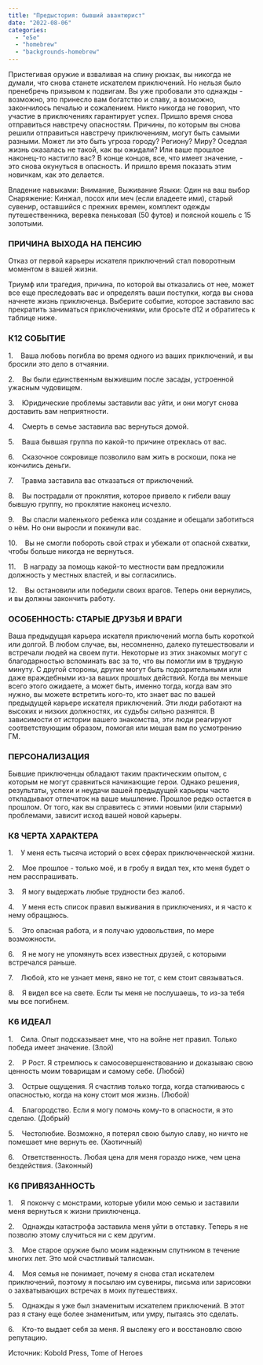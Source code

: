 ```yaml
---
title: "Предыстория: бывший авантюрист"
date: "2022-08-06"
categories: 
  - "e5e"
  - "homebrew"
  - "backgrounds-homebrew"
---
```


Пристегивая оружие и взваливая на спину рюкзак, вы никогда не думали, что снова станете искателем приключений. Но нельзя было пренебречь призывом к подвигам. Вы уже пробовали это однажды - возможно, это принесло вам богатство и славу, а возможно, закончилось печалью и сожалением. Никто никогда не говорил, что участие в приключениях гарантирует успех. Пришло время снова отправиться навстречу опасностям. Причины, по которым вы снова решили отправиться навстречу приключениям, могут быть самыми разными. Может ли это быть угроза городу? Региону? Миру? Оседлая жизнь оказалась не такой, как вы ожидали? Или ваше прошлое наконец-то настигло вас? В конце концов, все, что имеет значение, - это снова окунуться в опасность. И пришло время показать этим новичкам, как это делается.

Владение навыками: Внимание, Выживание Языки: Один на ваш выбор Снаряжение: Кинжал, посох или меч (если владеете ими), старый сувенир, оставшийся с прежних времен, комплект одежды путешественника, веревка пеньковая (50 футов) и поясной кошель с 15 золотыми.

### ПРИЧИНА ВЫХОДА НА ПЕНСИЮ

Отказ от первой карьеры искателя приключений стал поворотным моментом в вашей жизни.

Триумф или трагедия, причина, по которой вы отказались от нее, может все еще преследовать вас и определять ваши поступки, когда вы снова начнете жизнь приключенца. Выберите событие, которое заставило вас прекратить заниматься приключениями, или бросьте d12 и обратитесь к таблице ниже.

### К12 СОБЫТИЕ

1.    Ваша любовь погибла во время одного из ваших приключений, и вы бросили это дело в отчаянии.

2.    Вы были единственным выжившим после засады, устроенной ужасным чудовищем.

3.    Юридические проблемы заставили вас уйти, и они могут снова доставить вам неприятности.

4.    Смерть в семье заставила вас вернуться домой.

5.    Ваша бывшая группа по какой-то причине отреклась от вас.

6.    Сказочное сокровище позволило вам жить в роскоши, пока не кончились деньги.

7.    Травма заставила вас отказаться от приключений.

8.    Вы пострадали от проклятия, которое привело к гибели вашу бывшую группу, но проклятие наконец исчезло.

9.    Вы спасли маленького ребенка или создание и обещали заботиться о нём. Но они выросли и покинули вас.

10.    Вы не смогли побороть свой страх и убежали от опасной схватки, чтобы больше никогда не вернуться.

11.    В награду за помощь какой-то местности вам предложили должность у местных властей, и вы согласились.

12.    Вы остановили или победили своих врагов. Теперь они вернулись, и вы должны закончить работу.

### ОСОБЕННОСТЬ: СТАРЫЕ ДРУЗЬЯ И ВРАГИ

Ваша предыдущая карьера искателя приключений могла быть короткой или долгой. В любом случае, вы, несомненно, далеко путешествовали и встречали людей на своем пути. Некоторые из этих знакомых могут с благодарностью вспоминать вас за то, что вы помогли им в трудную минуту. С другой стороны, другие могут быть подозрительными или даже враждебными из-за ваших прошлых действий. Когда вы меньше всего этого ожидаете, а может быть, именно тогда, когда вам это нужно, вы можете встретить кого-то, кто знает вас по вашей предыдущей карьере искателя приключений. Эти люди работают на высоких и низких должностях, их судьбы сильно разнятся. В зависимости от истории вашего знакомства, эти люди реагируют соответствующим образом, помогая или мешая вам по усмотрению ГМ.

### ПЕРСОНАЛИЗАЦИЯ

Бывшие приключенцы обладают таким практическим опытом, с которым не могут сравниться начинающие герои. Однако решения, результаты, успехи и неудачи вашей предыдущей карьеры часто откладывают отпечаток на ваше мышление. Прошлое редко остается в прошлом. От того, как вы справитесь с этими новыми (или старыми) проблемами, зависит исход вашей новой карьеры.

### К8 ЧЕРТА ХАРАКТЕРА

1.    У меня есть тысяча историй о всех сферах приключенческой жизни.

2.    Мое прошлое - только моё, и в гробу я видал тех, кто меня будет о нем расспрашивать.

3.    Я могу выдержать любые трудности без жалоб.

4.    У меня есть список правил выживания в приключениях, и я часто к нему обращаюсь.

5.    Это опасная работа, и я получаю удовольствия, по мере возможности.

6.    Я не могу не упомянуть всех известных друзей, с которыми встречался раньше.

7.    Любой, кто не узнает меня, явно не тот, с кем стоит связываться.

8.    Я видел все на свете. Если ты меня не послушаешь, то из-за тебя мы все погибнем.

### К6 ИДЕАЛ

1.    Сила. Опыт подсказывает мне, что на войне нет правил. Только победа имеет значение. (Злой)

2.    Р Рост. Я стремлюсь к самосовершенствованию и доказываю свою ценность моим товарищам и самому себе. (Любой)

3.    Острые ощущения. Я счастлив только тогда, когда сталкиваюсь с опасностью, когда на кону стоит моя жизнь. (Любой)

4.    Благородство. Если я могу помочь кому-то в опасности, я это сделаю. (Добрый)

5.    Честолюбие. Возможно, я потерял свою былую славу, но ничто не помешает мне вернуть ее. (Хаотичный)

6.    Ответственность. Любая цена для меня гораздо ниже, чем цена бездействия. (Законный)

### К6 ПРИВЯЗАННОСТЬ

1.    Я покончу с монстрами, которые убили мою семью и заставили меня вернуться к жизни приключенца.

2.    Однажды катастрофа заставила меня уйти в отставку. Теперь я не позволю этому случиться ни с кем другим.

3.    Мое старое оружие было моим надежным спутником в течение многих лет. Это мой счастливый талисман.

4.    Моя семья не понимает, почему я снова стал искателем приключений, поэтому я посылаю им сувениры, письма или зарисовки о захватывающих встречах в моих путешествиях.

5.    Однажды я уже был знаменитым искателем приключений. В этот раз я стану еще более знаменитым, или умру, пытаясь это сделать.

6.    Кто-то выдает себя за меня. Я выслежу его и восстановлю свою репутацию.

Источник: Kobold Press, Tome of Heroes
